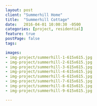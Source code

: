 ```yaml
---
layout: post
client: "Summerhill Home"
title:  "Summerhill Cottage"
date:   2016-04-01 10:00:30 -0500
categories: [project, residential]
feature: true
postPage: false
tags:

images: 
- img-project/summerhill-1-615x615.jpg
- img-project/summerhill-2-615x615.jpg
- img-project/summerhill-3-615x615.jpg
- img-project/summerhill-4-615x615.jpg
- img-project/summerhill-6-615x615.jpg
- img-project/summerhill-7-615x615.jpg
- img-project/summerhill-8-615x615.jpg
- img-project/summerhill-9-615x615.jpg

---
```

